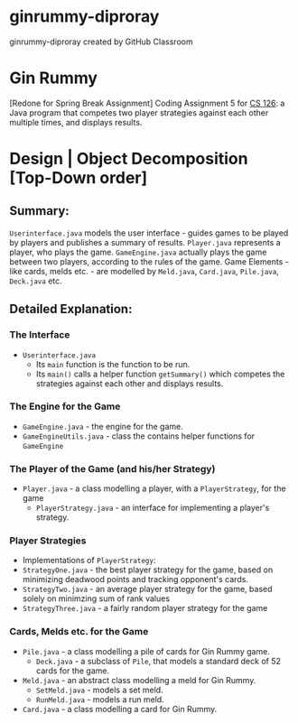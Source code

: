 # ginrummy-diproray
ginrummy-diproray created by GitHub Classroom

# Gin Rummy
[Redone for Spring Break Assignment] Coding Assignment 5 for [CS 126](https://courses.engr.illinois.edu/cs126/sp2018/): a Java program that competes two player 
strategies against each other multiple times, and displays results.

# Design | Object Decomposition [Top-Down order]
  ## Summary:
`Userinterface.java` models the user interface - guides games to be played by players and publishes a summary of results. `Player.java` represents a player, who plays the game. `GameEngine.java` actually plays the game between two players, according to the rules of the game. Game Elements - like cards, melds etc. - are modelled by `Meld.java`, `Card.java`, `Pile.java`, `Deck.java` etc.

## Detailed Explanation:
   ### The Interface
   * `Userinterface.java` 
      * Its `main` function is the function to be run.
      * Its `main()` calls a helper function `getSummary()` which competes the strategies against each other and displays results. 
   ### The Engine for the Game
   * `GameEngine.java` - the engine for the game.
   * `GameEngineUtils.java` - class the contains helper functions for `GameEngine`
   ### The Player of the Game (and his/her Strategy)
   * `Player.java` - a class modelling a player, with a `PlayerStrategy`, for the game
      * `PlayerStrategy.java` - an interface for implementing a player's strategy.
   ### Player Strategies
   * Implementations of `PlayerStrategy`:
   * `StrategyOne.java` - the best player strategy for the game, based on minimizing deadwood points and tracking opponent's cards.
   * `StrategyTwo.java` - an average player strategy for the game, based solely on minimzing sum of rank values
   * `StrategyThree.java` - a fairly random player strategy for the game
   ### Cards, Melds etc. for the Game
   * `Pile.java` - a class modelling a pile of cards for Gin Rummy game.
      * `Deck.java` - a subclass of `Pile`, that models a standard deck of 52 cards for the game.
   * `Meld.java` - an abstract class modelling a meld for Gin Rummy.
      * `SetMeld.java` - models a set meld.
      * `RunMeld.java` - models a run meld.
   * `Card.java` - a class modelling a card for Gin Rummy.

